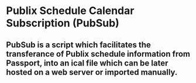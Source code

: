 # Publix Schedule Calendar Subscription (PubSub)

## PubSub is a script which facilitates the transferance of Publix schedule information from Passport, into an ical file which can be later hosted on a web server or imported manually.
